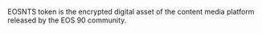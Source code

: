 EOSNTS token is the encrypted digital asset of the content media platform released by the EOS 90 community.